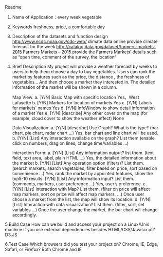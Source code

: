 Readme 
1.	Name of Application：every week vegetable 
2.	Keywords  freshness, price, a comfortable day
3.	Description of the datasets and function design
        http://www.ncdc.noaa.gov/cdo-web/ climate data online   provide climate forecast for the week
        http://catalog.data.gov/dataset/farmers-markets-2015  Farmers Markets – 2015   provide the Farmers Markets’ details
                                                   such as “open time, comment of the survey, the location”

4.	Brief Description
        My project will provide a weather forecast by weeks to users to help them choose a day to buy vegetables.
        Users can rank the market by features such as the price, the distance , the freshness of vegetables…
        And then choose a market they interested in. The detailed information of the market will be shown in
        a column.

	Map View:
     a.	[Y/N] Basic Map with specific location    Yes，West Lafayette
     b.	[Y/N] Markers for location of markets     Yes
     c.	[Y/N] Labels for markets' names           Yes
     d.	[Y/N] InfoWindow to show detail information of a market     Yes
     e.	[Y/N] [describe] Any other cover on the map (for example, cloud cover to show the weather effect)  None

	Data Visualization:
     a.	[Y/N] [describe] Use Graph? What is the type? (bar chart, pie chart, radar chart ...)
        Yes, bar chart and line chart will be used.
     b.	[Y/N] [List] Any interaction available on the graph? List them (enable click on numbers, drag on lines, change time/variables ...)


	Interaction Form:
     a.	[Y/N] [List] Any information output? list them. (text field, text area, label, plain HTML ...)
     Yes, the detailed information about the market
     b.	[Y/N] [List] Any operation option (filters)? List them. (search markets, search vegetables, filter based on price, sort based on convenience ...)
     Yes, rank the market by appointed features, show the top5-10 results.
     [Y/N] [List] Any information input? List them. (comments, markers, user preference ...)
    Yes, user’s preference.
    c.	[Y/N] [List] Interaction with Map? List them. (filter on price will affect map markers, sort on price will affect map markers, ...)
    Once user choose a market from the list, the map will show its location.
    d.	[Y/N] [List] Interaction with data visualization? List them. (filter, sort, set variables ...)
    Once the user change the market, the bar chart will change accordingly.

5.Build Case How can we build and access your project on a Linux/Unix machine if you use external dependencies besides HTML/CSS/Javascript? D3.JS

6.Test Case Which browsers did you test your project on? Chrome, IE, Edge, Safari, or Firefox?
    Both Chrome and IE
